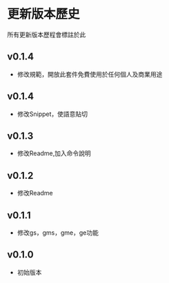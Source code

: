 # 更新版本歷史

所有更新版本歷程會標註於此

## v0.1.4

- 修改規範，開放此套件免費使用於任何個人及商業用途

## v0.1.4

- 修改Snippet，使語意貼切

## v0.1.3

- 修改Readme,加入命令說明

## v0.1.2

- 修改Readme

## v0.1.1

- 修改gs，gms，gme，ge功能

## v0.1.0

- 初始版本